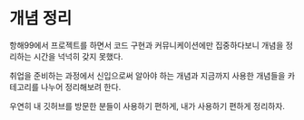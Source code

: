 # **개념 정리**

항해99에서 프로젝트를 하면서 코드 구현과 커뮤니케이션에만 집중하다보니 개념을 정리하는 시간을 넉넉히 갖지 못했다.

취업을 준비하는 과정에서 신입으로써 알아야 하는 개념과 지금까지 사용한 개념들을 카테고리를 나누어 정리해보려 한다.

우연히 내 깃허브를 방문한 분들이 사용하기 편하게, 내가 사용하기 편하게 정리하자.
